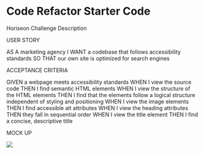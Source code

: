 # Code Refactor Starter Code

Horiseon Challenge Description


USER STORY

AS A marketing agency
I WANT a codebase that follows accessibility standards
SO THAT our own site is optimized for search engines

ACCEPTANCE CRITERIA

GIVEN a webpage meets accessibility standards
WHEN I view the source code
THEN I find semantic HTML elements
WHEN I view the structure of the HTML elements
THEN I find that the elements follow a logical structure independent of styling and positioning
WHEN I view the image elements
THEN I find accessible alt attributes
WHEN I view the heading attributes
THEN they fall in sequential order
WHEN I view the title element
THEN I find a concise, descriptive title

MOCK UP 

<img src="./assets/images/01-html-css-git-homework-demo-1.jpg">